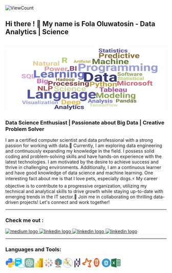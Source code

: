 <!--**SadeTosin/SadeTosin** is a ✨ _special_ ✨ repository because its `README.md` (this file) appears on your GitHub profile.-->
![ViewCount](https://views.whatilearened.today/views/github/SadeTosin/README.md.svg?cache=remove)
<h2 align="left">Hi there ! 👋 My name is Fola Oluwatosin - Data Analytics | Science </h2> 
<br clear="both">
<img align="centre" width="650" height="200" src="files/data-scientist.jpeg"  />
<h3 align="left">Data Science Enthusiast  |  Passionate about Big Data  |  Creative Problem Solver </h3> 
I am a certified computer scientist and data professional with a strong passion for working with data.🔭  Currently, I am exploring data engineering and continuously expanding my knowledge in the field. I possess solid coding and problem-solving skills and have hands-on experience with the latest technologies. I am motivated by the desire to achieve success and thrive in challenging environments. Additionally, I am a continuous learner and have good knowledge of data science and machine learning. One interesting fact about me is that I love pets, especially dogs.⚡ My career objective is to contribute to a progressive organization, utilizing my technical and analytical skills to drive growth while staying up-to-date with emerging trends in the IT sector.🌟 Join me in collaborating on thrilling data-driven projects! Let's connect and work together!
<br clear="both">
 <hr>
 <h3>Check me out :</h3>
<div align="left">
  <!--<a href="https://www.linkedin.com/in/fola-oluwatosin-05b73023a/" target="_blank">
    <img src="https://img.shields.io/static/v1?message=LinkedIn&logo=linkedin&label=&color=0077B5&logoColor=white&labelColor=&style=for-the-badge" height="35" alt="linkedin logo"  />
  </a>-->
  <a href="https://medium.com/@folaoluwatosin" target="_blank">
    <img src="https://img.shields.io/badge/Medium-12100E?style=for-the-badge&logo=medium&logoColor=white)" height="35" alt="medium logo"  />
  </a>
   <a href="https://public.tableau.com/app/profile/folasade.oluwatosin" target="_blank">
    <img src="https://img.shields.io/badge/Tableau-E97627?style=for-the-badge&logo=Tableau&logoColor=white" height="35" alt="linkedin logo"  />
  </a>
    <a href="https://twitter.com/tech_with_fola" target="_blank">
    <img src="https://img.shields.io/badge/Twitter-1DA1F2?style=for-the-badge&logo=twitter&logoColor=white" height="35" alt="linkedin logo"  />
  </a>
   <a href="https://folaoluwatosin.com" target="_blank">
    <img src="https://img.shields.io/badge/MY PORTFOLIO-8A2BE2" height="35" alt="linkedin logo"  />
  </a>
     <!--<a href="https://www.instagram.com/tech_with_fola/" target="_blank">
     <img src="https://img.shields.io/static/v1?message=Instagram&logo=instagram&label=&color=E4405F&logoColor=white&labelColor=&style=for-the-badge" height="35"  alt="instagram logo"  />
  </a>-->
  </a>
</div>
<hr>
 
### Languages and Tools:

<img align="left" alt="python" width="30px" height="30px" src="assets/python .png" />
<img align="left" alt="sql" width="30px" height="30px" src="assets/SQL.png" />
<img align="left" alt="ChatGPT" width="30px" height="30px" src="assets/ChatGPT.png" />
<img align="left" alt="PowerBI" width="30px" height="30px" src="assets/PowerBI .png" />
<img align="left" alt="tableau" width="30px" height="30px" src="assets/tableau .png" />
<img align="left" alt="numpy" width="30px" height="30px" src="assets/numpy .png" />
<img align="left" alt="matplotlib" width="30px" height="30px" src="assets/matplotlib.png" />
<img align="left" alt="pandas" width="30px" height="30px" src="assets/pandas .png" />
<img align="left" alt="PySpark" width="30px" height="30px" src="assets/py_spark.png" />
<img align="left" alt="html" width="30px" height="28px" src="assets/html.jpg" />
<img align="left" alt="css" width="30px" height="30px" src="assets/css.png" />
<img align="left" alt="Excel" width="30px" height="30px" src="assets/excel .png" />

<br>
<br>



 
